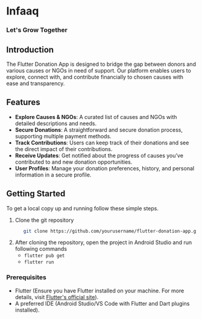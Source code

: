 # Infaaq

### Let's Grow Together

## Introduction
The Flutter Donation App is designed to bridge the gap between donors and various causes or NGOs in need of support. Our platform enables users to explore, connect with, and contribute financially to chosen causes with ease and transparency. 

## Features
- **Explore Causes & NGOs**: A curated list of causes and NGOs with detailed descriptions and needs.
- **Secure Donations**: A straightforward and secure donation process, supporting multiple payment methods.
- **Track Contributions**: Users can keep track of their donations and see the direct impact of their contributions.
- **Receive Updates**: Get notified about the progress of causes you’ve contributed to and new donation opportunities.
- **User Profiles**: Manage your donation preferences, history, and personal information in a secure profile.

## Getting Started

To get a local copy up and running follow these simple steps.

1. Clone the git repository
   ```sh
      git clone https://github.com/yourusername/flutter-donation-app.git
2. After cloning the repository, open the project in Android Studio and run following commands
     - ``` flutter pub get ```
     - ``` flutter run ```

### Prerequisites
- Flutter (Ensure you have Flutter installed on your machine. For more details, visit [Flutter's official site](https://flutter.dev/docs/get-started/install)).
- A preferred IDE (Android Studio/VS Code with Flutter and Dart plugins installed).

